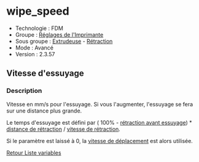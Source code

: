 # wipe_speed

* Technologie : FDM
* Groupe : [Réglages de l'Imprimante](../printer_settings/printer_settings.md)
* Sous groupe : [Extrudeuse](../printer_settings/printer_settings.md#extrudeuse) - [Rétraction](../printer_settings/printer_settings.md#rétraction)
* Mode : Avancé
* Version : 2.3.57

## Vitesse d'essuyage

### Description

Vitesse en mm/s pour l'essuyage. Si vous l'augmenter, l'essuyage se fera sur une distance plus grande. 

Le temps d'essuyage est défini par ( 100% - [rétraction avant essuyage](retract_before_wipe.md)) * [distance de rétraction](retract_length.md) / [vitesse de rétraction](retract_speed.md).

Si le paramètre est laissé à 0, la [vitesse de déplacement](travel_speed.md) est alors utilisée.


[Retour Liste variables](variable_list.md)
